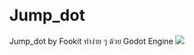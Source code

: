 # Jump_dot
Jump_dot by Fookit ทำง่าย ๆ ด้วย Godot Engine 
![](https://media.giphy.com/media/ISYWJ1wftz7PKWQ17I/giphy.gif)
